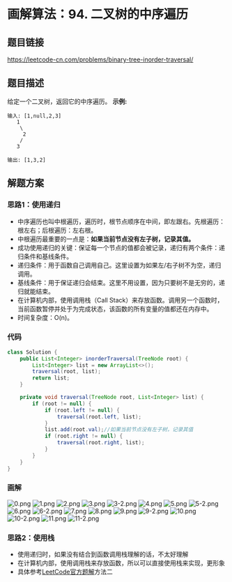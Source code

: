 # 画解算法：94. 二叉树的中序遍历
## 题目链接
https://leetcode-cn.com/problems/binary-tree-inorder-traversal/
## 题目描述
给定一个二叉树，返回它的中序遍历。
**示例:**
```
输入: [1,null,2,3]
   1
    \
     2
    /
   3
 
输出: [1,3,2]
```
## 解题方案

### 思路1：使用递归
* 中序遍历也叫中根遍历，遍历时，根节点顺序在中间，即左跟右。先根遍历：根左右；后根遍历：左右根。
* 中根遍历最重要的一点是：**如果当前节点没有左子树，记录其值。**
* 成功使用递归的关键：保证每一个节点的值都会被记录，递归有两个条件：递归条件和基线条件。
* 递归条件：用于函数自己调用自己。这里设置为如果左/右子树不为空，递归调用。
* 基线条件：用于保证递归会结束。这里不用设置，因为只要树不是无穷的，递归就能结束。
* 在计算机内部，使用调用栈（Call Stack）来存放函数。调用另一个函数时，当前函数暂停并处于为完成状态，该函数的所有变量的值都还在内存中。
* 时间复杂度：O(n)。

### 代码
```Java
class Solution {
    public List<Integer> inorderTraversal(TreeNode root) {
        List<Integer> list = new ArrayList<>();
        traversal(root, list);
        return list;
    }

    private void traversal(TreeNode root, List<Integer> list) {
        if (root != null) {
            if (root.left != null) {
                traversal(root.left, list);
            }
            list.add(root.val);//如果当前节点没有左子树，记录其值
            if (root.right != null) {
                traversal(root.right, list);
            }
        }
    }
}
```
### 画解

![0.png](https://i.loli.net/2019/07/31/5d4118fb88ca369094.png)
![1.png](https://i.loli.net/2019/07/31/5d414580b362b19968.png)
![2.png](https://i.loli.net/2019/07/31/5d414580c348999745.png)
![3.png](https://i.loli.net/2019/07/31/5d4145811d36261783.png)
![3-2.png](https://i.loli.net/2019/07/31/5d414581400b071425.png)
![4.png](https://i.loli.net/2019/07/31/5d41458137c4f81330.png)
![5.png](https://i.loli.net/2019/07/31/5d4145812b16e80085.png)
![5-2.png](https://i.loli.net/2019/07/31/5d4145812170644202.png)
![6.png](https://i.loli.net/2019/07/31/5d411826130ee29257.png)
![6-2.png](https://i.loli.net/2019/07/31/5d41463a0026d65775.png)
![7.png](https://i.loli.net/2019/07/31/5d4117312f45789178.png)
![8.png](https://i.loli.net/2019/07/31/5d4117318c87d83044.png)
![9.png](https://i.loli.net/2019/07/31/5d4117319a98464594.png)
![9-2.png](https://i.loli.net/2019/07/31/5d411731a23da11255.png)
![10.png](https://i.loli.net/2019/07/31/5d411731ce3aa71196.png)
![10-2.png](https://i.loli.net/2019/07/31/5d411731d477540833.png)
![11.png](https://i.loli.net/2019/07/31/5d41173141bc991816.png)
![11-2.png](https://i.loli.net/2019/07/31/5d411731b86dd47320.png)


### 思路2：使用栈
* 使用递归时，如果没有结合到函数调用栈理解的话，不太好理解
* 在计算机内部，使用调用栈来存放函数，所以可以直接使用栈来实现，更形象
* 具体参考[LeetCode官方题解](https://leetcode-cn.com/problems/binary-tree-inorder-traversal/solution/er-cha-shu-de-zhong-xu-bian-li-by-leetcode/)方法二


